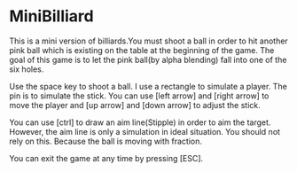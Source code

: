 # MiniBilliard

This is a mini version of billiards.You must shoot a ball in order to hit another pink ball which is existing on the table at the beginning of the game. The goal of this game is to let the pink ball(by alpha blending) fall into one of the six holes.


Use the space key to shoot a ball. I use a rectangle to simulate a player. The pin is to simulate the stick. You can use [left arrow] and [right arrow] to move the player and [up arrow] and [down arrow] to adjust the stick.


You can use [ctrl] to draw an aim line(Stipple) in order to aim the target. However, the aim line is only a simulation in ideal situation. You should not rely on this. Because the ball is moving with fraction.


You can exit the game at any time by pressing [ESC]. 






